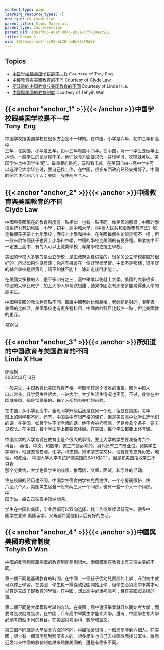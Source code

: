 ```yaml
---
content_type: page
learning_resource_types: []
ocw_type: CourseSection
parent_title: Study Materials
parent_type: CourseSection
parent_uid: ada1fd95-48af-8d76-e95e-c7f700ae2981
title: Forum 6
uid: 17863cdc-ec4f-3c98-e826-ab8e719f9d50
---
```


Topics
------

*   [中国学校跟美国学校是不一样](#anchor_1) Courtesy of Tony Eng.
*   [中國教育與美國教育的不同](#anchor_2) Courtesy of Clyde Law.
*   [所知道的中国教育与美国教育的不同](#anchor_3) Courtesy of Linda Hue.
*   [中國與美國的教育制度](#anchor_4) Courtesy of Tehyih Wan.

{{< anchor "anchor_1" >}}{{< /anchor >}}中国学校跟美国学校是不一样  
Tony  Eng
-----------------------------------------------------------------

中国学校跟美国学校在很多方面是不一样的。在中国，小学是六年，初中三年和高中  
三年；在美国，小学是五年，初中三年和高中四年。在中国，每一个学生要做早上  
运动。一般学生的家庭钱不多，他们伙食方面要求低--只想学习，吃饱就可以。美  
国学生比中国学生“肥”。最重要的是吃，玩和看电视。在美国自由--高中学生可  
以选课但大学毕业时，要自己找工作。在中国，很多东西政府已经安排好了。中国  
的宿舍住六到八个人；美国一般住两三个人。

{{< anchor "anchor_2" >}}{{< /anchor >}}中國教育與美國教育的不同  
Clyde Law
----------------------------------------------------------------

中國與美國現在的教育制度有一點相似﹐也有一點不同。像美國的那樣﹐中國的學校系統也有幼稚園﹑小學﹑初中﹑高中和大學。《中華人民共和國義務教育法》規定每個孩子要上九年學校﹐應該上小學和初中。在美國每個州的規定都不一樣﹐但一般來說每個孩子也要上小學和中學。中國的學校比美國的有更多種。畢業初中不一定要上高中﹐有的人可以上職業學校﹑專業學校或技工學校。  
  
美國的學校大多數的是公立學校﹐是由政府免費供給的。很多的公立學校都屬於很好的﹐所以如果你沒有錢﹐你還有機會在一個好學校學習。中國不是那樣﹐很多好的綜合學校是很貴的﹐錢不夠就不能上﹐除非走後門才能上。  
  
在美國大多數的人﹐差不多四分之三﹐高中畢業以後就上大學。美國的大學很多﹐中國的大學比較少﹐加上大學入學考試很難﹐結果中國沒有那麼多能考得進大學的高中生。  
  
中國與美國的教法也有點不同。聽說中國老師比較嚴格﹐老師總是對的﹐很死板。美國的比較活。美國學校也有更多種科目﹐中國教的科目比較少一點﹐但比美國教的更深。  
  
_羅啟迪_

{{< anchor "anchor_3" >}}{{< /anchor >}}所知道的中国教育与美国教育的不同  
Linda X Hue
----------------------------------------------------------------------

邱晓枫  
2003年3月13日  
  
一般来说，中国教育比美国教育严格。考取学校是个很难的事情，因为中国人  
口非常多，升学竞争性很大。一进大学，大学生活生情况也不同。不过，教育在中  
国或美国，都是很重要的。每个人都想有美好的前程。  
  
在中国，从小学到高中，全班同学升级后还是在同一个班；但是在美国，每年  
班上的同学都不同。还有，中国高中有很严格的课程，但是美国高中让学生选他们  
的课。在美国，如果学生不听老师的话，他不会被老师骂，但是会拿个条子，要去  
见校长。在中国，每个学生早上都要做体操。在美国，每个学生都要上体育课。  
  
中国大学的入学考试在教育上是个很大的事情。要上大学的学生要准备考六个  
科目。　英语，中文，和数学，这三门是必考的，另外还有三门专业试。如果学生  
学理科，他就要考物理，化学，和生物。如果学生学文科，他就要考世界历史，地  
理，和政治。 中国大学入学考试好像美国的SAT和ACT。但是在美国招收学生不只看  
那个分数线，大学也看学生的成绩，推荐信，文章，面试，和学外的活动。  
  
住在校园的经历也不同。中国学生宿舍由学校免费提供。一个小房间很挤，住  
六至八个人。美国学生宿舍一般有两三人一个间房，也有一些一个人一个间房。 中  
国学生一般自己在图书馆做功课。  
  
学生在中国和美国，毕业后都可以双向选择，找工作或继续读研究生。很多中  
国学生要来 美国留学。父母都希望他们以后有好的生活。

{{< anchor "anchor_4" >}}{{< /anchor >}}中國與美國的教育制度  
Tehyih D Wan
-----------------------------------------------------------------

中國的教育制度跟美國的教育制度差別很大。兩個國家在教育上有三個主要的不同。  
  
第一個不同是基礎教育的時間。在中國﹐一個孩子從幼兒園開始上學﹐升到初中就可以停止學習。在美國﹐學生也一樣從幼兒園開始上學﹐但學生必須高中畢業才可以算是完成了礎教育的學習。在中國﹐想上高中必須考高考﹐但在美國沒這樣的事。  
  
第二個不同是大學錄取考試的方法。在美國﹐高中還沒畢業就可以開始考大學﹐而要考幾次就考幾次。在中國﹐只有高中畢業生才能考大學。還有﹐中國學生考大學必須考四個不同的科目。在美國只考兩科﹕數學和語文。  
  
第三個不同就是大學宿舍方面的不同。中國宿舍很擠﹐一個房間睡到六個人。在美國﹐很少有一個房間睡到那麼多人的。很多學生也自己去校園外面找公寓住。雖然近幾年來中國的教育制度越來越像美國的﹐還是有很多不同。